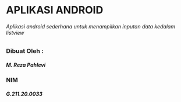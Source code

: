 # APLIKASI ANDROID
###### Aplikasi android sederhana untuk menampilkan inputan data kedalam listview

### Dibuat Oleh :
##### M. Reza Pahlevi
### NIM
##### G.211.20.0033